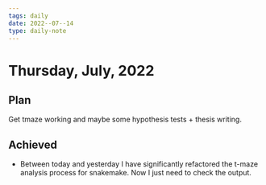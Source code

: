 ```yaml
---
tags: daily
date: 2022--07--14
type: daily-note
---
```


# Thursday, July, 2022

## Plan

Get tmaze working and maybe some hypothesis tests + thesis writing.

## Achieved

- Between today and yesterday I have significantly refactored the t-maze analysis process for snakemake. Now I just need to check the output.
